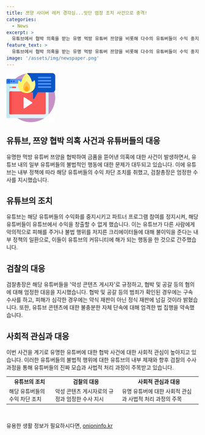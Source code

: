 ```yaml
---
title: 쯔양 사이버 레커 경각심...잇단 엄정 조치 사건으로 충격!
categories:
  - News
excerpt: >
  유튜브에서 협박 의혹을 받는 유명 먹방 유튜버 쯔양을 비롯해 다수의 유튜버들이 수익 중지 조치를 받았다. 유튜브는 악의적인 행위를 한 크리에이터들에 대해 불이익을 줄 것을 밝히며, 검찰총장 역시 엄정 대응을 지시했다. 유튜버들의 사이버 레커 행태에 대한 관심이 높아지고, 유튜브의 제재와 향후 수사 과정이 주목받고 있다. YTN의 조성호 기자가 보도했다.
feature_text: >
  유튜브에서 협박 의혹을 받는 유명 먹방 유튜버 쯔양을 비롯해 다수의 유튜버들이 수익 중지 조치를 받았다. 유튜브는 악의적인 행위를 한 크리에이터들에 대해 불이익을 줄 것을 밝히며, 검찰총장 역시 엄정 대응을 지시했다. 유튜버들의 사이버 레커 행태에 대한 관심이 높아지고, 유튜브의 제재와 향후 수사 과정이 주목받고 있다. YTN의 조성호 기자가 보도했다.
image: '/assets/img/newspaper.png'
---
```


<p><img src="/assets/img/news.png" alt="rentncar 속보" /></p>

<h2>유튜브, 쯔양 협박 의혹 사건과 유튜버들의 대응</h2>

<p data-ke-size="size16">유명한 먹방 유튜버 쯔양을 협박하여 금품을 뜯어낸 의혹에 대한 사건이 발생하면서, 유튜브 내의 일부 유튜버들의 불법적인 행동에 대한 문제가 대두되고 있습니다. 이에 유튜브는 내부 정책에 따라 해당 유튜버들의 수익 차단 조치를 취했고, 검찰총장은 엄정한 수사를 지시했습니다.</p>

<h2 data-ke-size="size26">유튜브의 조치</h2>

<p data-ke-size="size16">유튜브는 해당 유튜버들의 수익화를 중지시키고 파트너 프로그램 참여를 정지시켜, 해당 유튜버들이 유튜브에서 수익을 창출할 수 없게 했습니다. 이는 유튜브가 다른 사람에게 악의적으로 피해를 주거나 불법 행위를 저지른 크리에이터들에 대해 불이익을 준다는 내부 정책의 일환으로, 이들이 유튜브의 커뮤니티에 해가 되는 행동을 한 것으로 간주했습니다.</p>

<h2 data-ke-size="size26">검찰의 대응</h2>

<p data-ke-size="size16">검찰총장은 해당 유튜버들을 '악성 콘텐츠 게시자'로 규정하고, 협박 및 공갈 등의 혐의에 대해 엄정한 대응을 지시했습니다. 협박 및 공갈 등의 범죄가 확인된 경우에는 구속 수사를 하고, 피해가 심각한 경우에는 약식 재판이 아닌 정식 재판에 넘길 것이라 밝혔습니다. 또한, 유튜브 콘텐츠에 대한 불충분한 자체 단속에 대해 엄격한 법 집행을 약속했습니다.</p>

<h2 data-ke-size="size26">사회적 관심과 대응</h2>

<p data-ke-size="size16">이번 사건을 계기로 유명한 유튜버에 대한 협박 사건에 대한 사회적 관심이 높아지고 있습니다. 이러한 유튜버들의 불법적 행위에 대한 유튜브의 내부 제재와 향후 검찰의 수사과정을 통해 유튜버들의 진짜 모습과 사법적 처리 과정이 주목받고 있습니다.</p>

<table>
    <tr>
        <td style="text-align: center; height: 17px;"><b>유튜브의 조치</b></td>
        <td style="text-align: center; height: 17px;"><b>검찰의 대응</b></td>
        <td style="text-align: center; height: 17px;"><b>사회적 관심과 대응</b></td>
    </tr>
    <tr>
        <td>해당 유튜버들의 수익 차단 조치</td>
        <td>악성 콘텐츠 게시자로의 규정과 엄정한 수사 지시</td>
        <td>유명 유튜버에 대한 사회적 관심과 사법적 처리 과정의 주목</td>
    </tr>
</table>

<p data-ke-size="size16">&nbsp;</p>
유용한 생활 정보가 필요하시다면, <a href="https://onioninfo.kr" rel="dofollow">onioninfo.kr</a>


